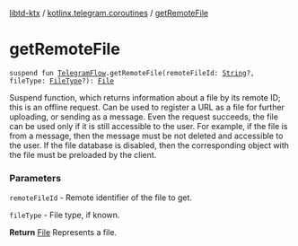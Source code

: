 [libtd-ktx](../index.md) / [kotlinx.telegram.coroutines](index.md) / [getRemoteFile](./get-remote-file.md)

# getRemoteFile

`suspend fun `[`TelegramFlow`](../kotlinx.telegram.core/-telegram-flow/index.md)`.getRemoteFile(remoteFileId: `[`String`](https://kotlinlang.org/api/latest/jvm/stdlib/kotlin/-string/index.html)`?, fileType: `[`FileType`](https://tdlibx.github.io/td/docs/org/drinkless/td/libcore/telegram/TdApi/FileType.html)`?): `[`File`](https://tdlibx.github.io/td/docs/org/drinkless/td/libcore/telegram/TdApi/File.html)

Suspend function, which returns information about a file by its remote ID; this is an offline
request. Can be used to register a URL as a file for further uploading, or sending as a message.
Even the request succeeds, the file can be used only if it is still accessible to the user. For
example, if the file is from a message, then the message must be not deleted and accessible to the
user. If the file database is disabled, then the corresponding object with the file must be
preloaded by the client.

### Parameters

`remoteFileId` - Remote identifier of the file to get.

`fileType` - File type, if known.

**Return**
[File](https://tdlibx.github.io/td/docs/org/drinkless/td/libcore/telegram/TdApi/File.html) Represents a file.

